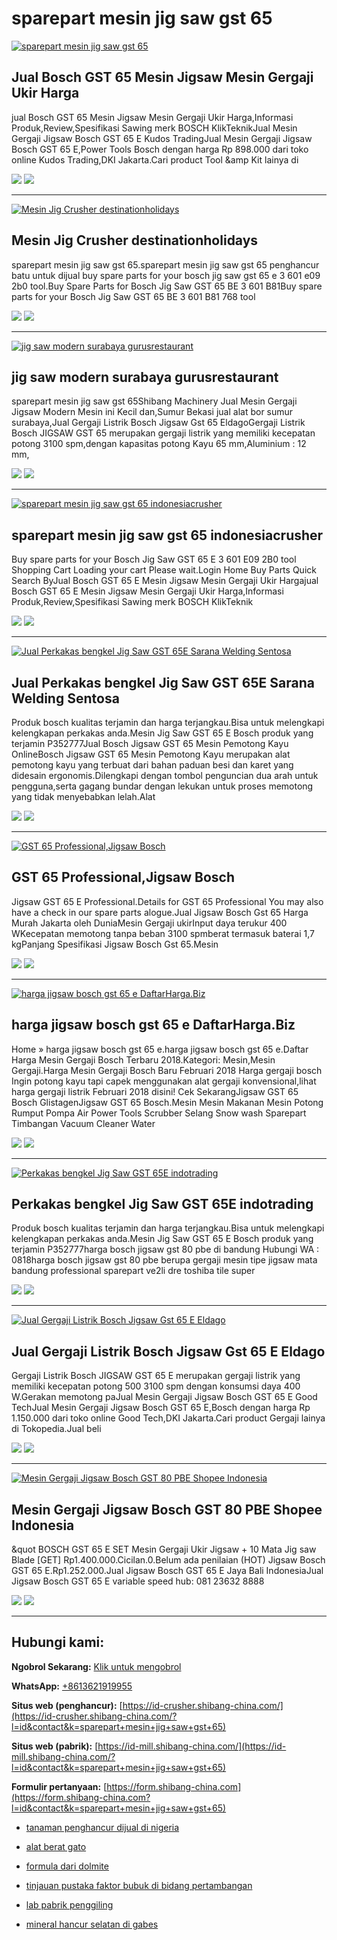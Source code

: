 # sparepart mesin jig saw gst 65

<a href="https://swt.shibang-china.com/?l=id&img&k=sparepart+mesin+jig+saw+gst+65" target="_blank">![sparepart mesin jig saw gst 65](http://static.shibang-china.com/all-800x300/139.jpg)</a>

## Jual Bosch GST 65 Mesin Jigsaw Mesin Gergaji Ukir Harga
jual Bosch GST 65 Mesin Jigsaw Mesin Gergaji Ukir Harga,Informasi Produk,Review,Spesifikasi Sawing merk BOSCH KlikTeknikJual Mesin Gergaji Jigsaw Bosch GST 65 E Kudos TradingJual Mesin Gergaji Jigsaw Bosch GST 65 E,Power Tools Bosch dengan harga Rp 898.000 dari toko online Kudos Trading,DKI Jakarta.Cari product Tool &amp Kit lainya di


<a href="https://whatsapp.shibangsoft.com/WhatsApp.php" target="_blank" title="WhatsApp">![](http://static.shibang-china.com/icon/whatsapp.png)</a> <a href="https://swt.shibang-china.com/?l=id&icon&k=sparepart+mesin+jig+saw+gst+65" target="_blank">![](http://static.shibang-china.com/icon/chat-id.png)</a>

---

<a href="https://swt.shibang-china.com/?l=id&img&k=sparepart+mesin+jig+saw+gst+65" target="_blank">![Mesin Jig Crusher destinationholidays](http://static.shibang-china.com/all-800x300/1082.jpg)</a>

## Mesin Jig Crusher destinationholidays
sparepart mesin jig saw gst 65.sparepart mesin jig saw gst 65 penghancur batu untuk dijual buy spare parts for your bosch jig saw gst 65 e 3 601 e09 2b0 tool.Buy Spare Parts for Bosch Jig Saw GST 65 BE 3 601 B81Buy spare parts for your Bosch Jig Saw GST 65 BE 3 601 B81 768 tool


<a href="https://whatsapp.shibangsoft.com/WhatsApp.php" target="_blank" title="WhatsApp">![](http://static.shibang-china.com/icon/whatsapp.png)</a> <a href="https://swt.shibang-china.com/?l=id&icon&k=sparepart+mesin+jig+saw+gst+65" target="_blank">![](http://static.shibang-china.com/icon/chat-id.png)</a>

---

<a href="https://swt.shibang-china.com/?l=id&img&k=sparepart+mesin+jig+saw+gst+65" target="_blank">![jig saw modern surabaya gurusrestaurant](http://static.shibang-china.com/all-800x300/1034.jpg)</a>

## jig saw modern surabaya gurusrestaurant
sparepart mesin jig saw gst 65Shibang Machinery Jual Mesin Gergaji Jigsaw Modern Mesin ini Kecil dan,Sumur Bekasi jual alat bor sumur surabaya,Jual Gergaji Listrik Bosch Jigsaw Gst 65 EldagoGergaji Listrik Bosch JIGSAW GST 65 merupakan gergaji listrik yang memiliki kecepatan potong 3100 spm,dengan kapasitas potong Kayu 65 mm,Aluminium : 12 mm,


<a href="https://whatsapp.shibangsoft.com/WhatsApp.php" target="_blank" title="WhatsApp">![](http://static.shibang-china.com/icon/whatsapp.png)</a> <a href="https://swt.shibang-china.com/?l=id&icon&k=sparepart+mesin+jig+saw+gst+65" target="_blank">![](http://static.shibang-china.com/icon/chat-id.png)</a>

---

<a href="https://swt.shibang-china.com/?l=id&img&k=sparepart+mesin+jig+saw+gst+65" target="_blank">![sparepart mesin jig saw gst 65 indonesiacrusher](http://static.shibang-china.com/all-800x300/707.jpg)</a>

## sparepart mesin jig saw gst 65 indonesiacrusher
Buy spare parts for your Bosch Jig Saw GST 65 E 3 601 E09 2B0 tool Shopping Cart Loading your cart Please wait.Login Home Buy Parts Quick Search ByJual Bosch GST 65 E Mesin Jigsaw Mesin Gergaji Ukir Hargajual Bosch GST 65 E Mesin Jigsaw Mesin Gergaji Ukir Harga,Informasi Produk,Review,Spesifikasi Sawing merk BOSCH KlikTeknik


<a href="https://whatsapp.shibangsoft.com/WhatsApp.php" target="_blank" title="WhatsApp">![](http://static.shibang-china.com/icon/whatsapp.png)</a> <a href="https://swt.shibang-china.com/?l=id&icon&k=sparepart+mesin+jig+saw+gst+65" target="_blank">![](http://static.shibang-china.com/icon/chat-id.png)</a>

---

<a href="https://swt.shibang-china.com/?l=id&img&k=sparepart+mesin+jig+saw+gst+65" target="_blank">![Jual Perkakas bengkel Jig Saw GST 65E Sarana Welding Sentosa](http://static.shibang-china.com/all-800x300/126.jpg)</a>

## Jual Perkakas bengkel Jig Saw GST 65E Sarana Welding Sentosa
Produk bosch kualitas terjamin dan harga terjangkau.Bisa untuk melengkapi kelengkapan perkakas anda.Mesin Jig Saw GST 65 E Bosch produk yang terjamin P352777Jual Bosch Jigsaw GST 65 Mesin Pemotong Kayu OnlineBosch Jigsaw GST 65 Mesin Pemotong Kayu merupakan alat pemotong kayu yang terbuat dari bahan paduan besi dan karet yang didesain ergonomis.Dilengkapi dengan tombol penguncian dua arah untuk pengguna,serta gagang bundar dengan lekukan untuk proses memotong yang tidak menyebabkan lelah.Alat


<a href="https://whatsapp.shibangsoft.com/WhatsApp.php" target="_blank" title="WhatsApp">![](http://static.shibang-china.com/icon/whatsapp.png)</a> <a href="https://swt.shibang-china.com/?l=id&icon&k=sparepart+mesin+jig+saw+gst+65" target="_blank">![](http://static.shibang-china.com/icon/chat-id.png)</a>

---

<a href="https://swt.shibang-china.com/?l=id&img&k=sparepart+mesin+jig+saw+gst+65" target="_blank">![GST 65 Professional,Jigsaw Bosch](http://static.shibang-china.com/all-800x300/980.jpg)</a>

## GST 65 Professional,Jigsaw Bosch
Jigsaw GST 65 E Professional.Details for GST 65 Professional You may also have a check in our spare parts alogue.Jual Jigsaw Bosch Gst 65 Harga Murah Jakarta oleh DuniaMesin Gergaji ukirInput daya terukur 400 WKecepatan memotong tanpa beban 3100 spmberat termasuk baterai 1,7 kgPanjang Spesifikasi Jigsaw Bosch Gst 65.Mesin


<a href="https://whatsapp.shibangsoft.com/WhatsApp.php" target="_blank" title="WhatsApp">![](http://static.shibang-china.com/icon/whatsapp.png)</a> <a href="https://swt.shibang-china.com/?l=id&icon&k=sparepart+mesin+jig+saw+gst+65" target="_blank">![](http://static.shibang-china.com/icon/chat-id.png)</a>

---

<a href="https://swt.shibang-china.com/?l=id&img&k=sparepart+mesin+jig+saw+gst+65" target="_blank">![harga jigsaw bosch gst 65 e DaftarHarga.Biz](http://static.shibang-china.com/all-800x300/1529.jpg)</a>

## harga jigsaw bosch gst 65 e DaftarHarga.Biz
Home » harga jigsaw bosch gst 65 e.harga jigsaw bosch gst 65 e.Daftar Harga Mesin Gergaji Bosch Terbaru 2018.Kategori: Mesin,Mesin Gergaji.Harga Mesin Gergaji Bosch Baru Februari 2018 Harga gergaji bosch Ingin potong kayu tapi capek menggunakan alat gergaji konvensional,lihat harga gergaji listrik Februari 2018 disini! Cek SekarangJigsaw GST 65 Bosch GlistagenJigsaw GST 65 Bosch.Mesin Mesin Makanan Mesin Potong Rumput Pompa Air Power Tools Scrubber Selang Snow wash Sparepart Timbangan Vacuum Cleaner Water


<a href="https://whatsapp.shibangsoft.com/WhatsApp.php" target="_blank" title="WhatsApp">![](http://static.shibang-china.com/icon/whatsapp.png)</a> <a href="https://swt.shibang-china.com/?l=id&icon&k=sparepart+mesin+jig+saw+gst+65" target="_blank">![](http://static.shibang-china.com/icon/chat-id.png)</a>

---

<a href="https://swt.shibang-china.com/?l=id&img&k=sparepart+mesin+jig+saw+gst+65" target="_blank">![Perkakas bengkel Jig Saw GST 65E indotrading](http://static.shibang-china.com/all-800x300/765.jpg)</a>

## Perkakas bengkel Jig Saw GST 65E indotrading
Produk bosch kualitas terjamin dan harga terjangkau.Bisa untuk melengkapi kelengkapan perkakas anda.Mesin Jig Saw GST 65 E Bosch produk yang terjamin P352777harga bosch jigsaw gst 80 pbe di bandung Hubungi WA : 0818harga bosch jigsaw gst 80 pbe berupa gergaji mesin tipe jigsaw mata bandung professional sparepart ve2li dre toshiba tile super


<a href="https://whatsapp.shibangsoft.com/WhatsApp.php" target="_blank" title="WhatsApp">![](http://static.shibang-china.com/icon/whatsapp.png)</a> <a href="https://swt.shibang-china.com/?l=id&icon&k=sparepart+mesin+jig+saw+gst+65" target="_blank">![](http://static.shibang-china.com/icon/chat-id.png)</a>

---

<a href="https://swt.shibang-china.com/?l=id&img&k=sparepart+mesin+jig+saw+gst+65" target="_blank">![Jual Gergaji Listrik Bosch Jigsaw Gst 65 E Eldago](http://static.shibang-china.com/all-800x300/1319.jpg)</a>

## Jual Gergaji Listrik Bosch Jigsaw Gst 65 E Eldago
Gergaji Listrik Bosch JIGSAW GST 65 E merupakan gergaji listrik yang memiliki kecepatan potong 500 3100 spm dengan konsumsi daya 400 W.Gerakan memotong paJual Mesin Gergaji Jigsaw Bosch GST 65 E Good TechJual Mesin Gergaji Jigsaw Bosch GST 65 E,Bosch dengan harga Rp 1.150.000 dari toko online Good Tech,DKI Jakarta.Cari product Gergaji lainya di Tokopedia.Jual beli


<a href="https://whatsapp.shibangsoft.com/WhatsApp.php" target="_blank" title="WhatsApp">![](http://static.shibang-china.com/icon/whatsapp.png)</a> <a href="https://swt.shibang-china.com/?l=id&icon&k=sparepart+mesin+jig+saw+gst+65" target="_blank">![](http://static.shibang-china.com/icon/chat-id.png)</a>

---

<a href="https://swt.shibang-china.com/?l=id&img&k=sparepart+mesin+jig+saw+gst+65" target="_blank">![Mesin Gergaji Jigsaw Bosch GST 80 PBE Shopee Indonesia](http://static.shibang-china.com/all-800x300/1098.jpg)</a>

## Mesin Gergaji Jigsaw Bosch GST 80 PBE Shopee Indonesia
&quot BOSCH GST 65 E SET Mesin Gergaji Ukir Jigsaw + 10 Mata Jig saw Blade [GET] Rp1.400.000.Cicilan.0.Belum ada penilaian (HOT) Jigsaw Bosch GST 65 E.Rp1.252.000.Jual Jigsaw Bosch GST 65 E Jaya Bali IndonesiaJual Jigsaw Bosch GST 65 E variable speed hub: 081 23632 8888


<a href="https://whatsapp.shibangsoft.com/WhatsApp.php" target="_blank" title="WhatsApp">![](http://static.shibang-china.com/icon/whatsapp.png)</a> <a href="https://swt.shibang-china.com/?l=id&icon&k=sparepart+mesin+jig+saw+gst+65" target="_blank">![](http://static.shibang-china.com/icon/chat-id.png)</a>

---
## Hubungi kami:

**Ngobrol Sekarang:** [Klik untuk mengobrol](https://swt.shibang-china.com?l=id&contact&k=sparepart+mesin+jig+saw+gst+65)

**WhatsApp:**  [+8613621919955](https://whatsapp.shibangsoft.com/WhatsApp.php)

**Situs web (penghancur):** [https://id-crusher.shibang-china.com/](https://id-crusher.shibang-china.com/?l=id&contact&k=sparepart+mesin+jig+saw+gst+65)

**Situs web (pabrik):** [https://id-mill.shibang-china.com/](https://id-mill.shibang-china.com/?l=id&contact&k=sparepart+mesin+jig+saw+gst+65)

**Formulir pertanyaan:** [https://form.shibang-china.com](https://form.shibang-china.com?l=id&contact&k=sparepart+mesin+jig+saw+gst+65)

* [tanaman penghancur dijual di nigeria](../34/tanaman%20penghancur%20dijual%20di%20nigeria.md)

* [alat berat gato](../34/alat%20berat%20gato.md)

* [formula dari dolmite](../33/formula%20dari%20dolmite.md)

* [tinjauan pustaka faktor bubuk di bidang pertambangan](../31/tinjauan%20pustaka%20faktor%20bubuk%20di%20bidang%20pertambangan.md)

* [lab pabrik penggiling](../34/lab%20pabrik%20penggiling.md)

* [mineral hancur selatan di gabes](../38/mineral%20hancur%20selatan%20di%20gabes.md)
